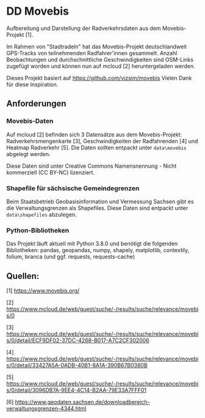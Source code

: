 # DD Movebis
Aufbereitung und Darstellung der Radverkehrsdaten aus dem Movebis-Projekt [1].

Im Rahmen von "Stadtradeln" hat das Movebis-Projekt deutschlandweit GPS-Tracks von teilnehmenden Radfahrer'innen gesammelt. Anzahl Beobachtungen und durchschnittliche Geschwindigkeiten sind OSM-Links zugefügt worden und können nun auf mcloud [2] heruntergeladen werden.

Dieses Projekt basiert auf https://github.com/vizsim/movebis Vielen Dank für diese Inspiration.

## Anforderungen

### Movebis-Daten

Auf mcloud [2] befinden sich 3 Datensätze aus dem Movebis-Projekt: Radverkehrsmengenkarte [3], Geschwindigkeiten der Radfahrenden [4] und Heatmap Radverkehr [5]. Die Daten sollten entpackt unter `data\movebis` abgelegt werden.

Diese Daten sind unter Creative Commons Namensnennung - Nicht kommerziell (CC BY-NC) lizenziert.

### Shapefile für sächsische Gemeindegrenzen

Beim Staatsbetrieb Geobasisinformation und Vermessung Sachsen gibt es die Verwaltungsgrenzen als Shapefiles. Diese Daten sind entpackt unter `data\shapefiles` abzulegen.

### Python-Bibliotheken

Das Projekt läuft aktuell mit Python 3.8.0 und benötigt die folgenden Bibliotheken: pandas, geopandas, numpy, shapely, matplotlib, contextily, folium, branca (und ggf. requests, requests-cache)




## Quellen:

[1] https://www.movebis.org/

[2] https://www.mcloud.de/web/guest/suche/-/results/suche/relevance/movebis/0

[3] https://www.mcloud.de/web/guest/suche/-/results/suche/relevance/movebis/0/detail/ECF9DF02-37DC-4268-B017-A7C2CF302006

[4] https://www.mcloud.de/web/guest/suche/-/results/suche/relevance/movebis/0/detail/33427A5A-0ADB-40B1-8A1A-390B67B0380B

[5] https://www.mcloud.de/web/guest/suche/-/results/suche/relevance/movebis/0/detail/3096DB7A-9EE4-4C14-B2AA-79E33A7FFF01

[6] https://www.geodaten.sachsen.de/downloadbereich-verwaltungsgrenzen-4344.html